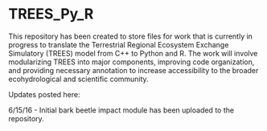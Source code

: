 # TREES_Py_R

This repository has been created to store files for work that is currently in progress to translate the Terrestrial Regional Ecosystem Exchange Simulatory (TREES) model from C++ to Python and R. The work will involve modularizing TREES into major components, improving code organization, and providing necessary annotation to increase accessibility to the broader ecohydrological and scientific community.

Updates posted here:

6/15/16 - Initial bark beetle impact module has been uploaded to the repository.
